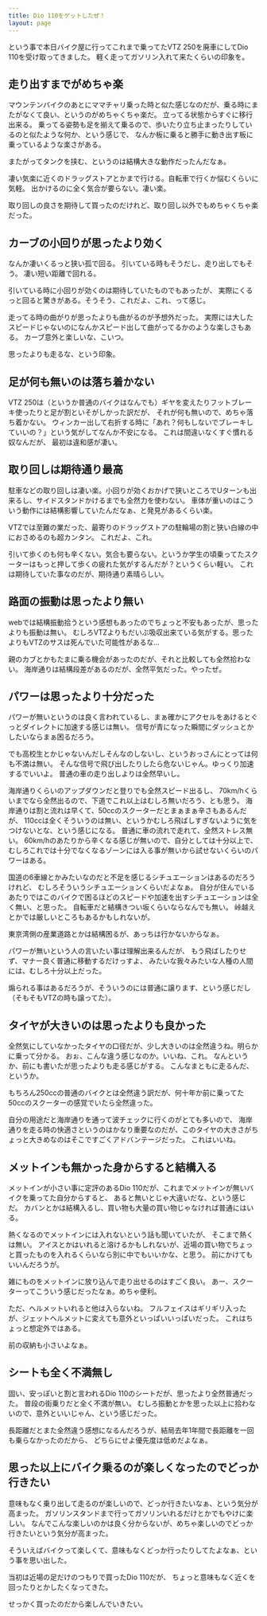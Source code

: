 ```yaml
---
title: Dio 110をゲットしたぜ！
layout: page
---
```

という事で本日バイク屋に行ってこれまで乗ってたVTZ 250を廃車にしてDio 110を受け取ってきました。
軽く走ってガソリン入れて来たくらいの印象を。

## 走り出すまでがめちゃ楽

マウンテンバイクのあとにママチャリ乗った時と似た感じなのだが、乗る時にまたがなくて良い、というのがめちゃくちゃ楽だ。
立ってる状態からすぐに移行出来る。
乗ってる姿勢も足を揃えて乗るので、歩いたり立ち止まったりしているのと似たような何か、という感じで、
なんか板に乗ると勝手に動き出す板に乗っているような楽さがある。

またがってタンクを挟む、というのは結構大きな動作だったんだなぁ。

凄い気楽に近くのドラッグストアとかまで行ける。自転車で行くか悩むくらいに気軽。
出かけるのに全く気合が要らない。凄い楽。

取り回しの良さを期待して買ったのだけれど、取り回し以外でもめちゃくちゃ楽だった。

## カーブの小回りが思ったより効く

なんか凄いくるっと狭い孤で回る。
引いている時もそうだし、走り出しでもそう。
凄い短い距離で回れる。

引いている時に小回りが効くのは期待していたものでもあったが、
実際にくるっと回ると驚きがある。そうそう、これだよ、これ、って感じ。

走ってる時の曲がりが思ったよりも曲がるのが予想外だった。
実際には大したスピードじゃないのになんかスピード出して曲がってるかのような楽しさもある。
カーブ意外と楽しいな、こいつ。

思ったよりも走るな、という印象。

## 足が何も無いのは落ち着かない

VTZ 250は（というか普通のバイクはなんでも）ギヤを変えたりフットブレーキ使ったりと足が割といそがしかった訳だが、
それが何も無いので、めちゃ落ち着かない。
ウィンカー出して右折する時に「あれ？何もしないでブレーキしていいの？」という気がしてなんか不安になる。
これは間違いなくすぐ慣れる奴なんだが、
最初は違和感が凄い。

## 取り回しは期待通り最高

駐車などの取り回しは凄い楽。小回りが効くおかげで狭いところでUターンも出来るし、サイドスタンドかけるまでも全然力を使わない。
車体が重いのはこういう動作には結構影響していたんだなぁ、と発見があるくらい楽。

VTZでは至難の業だった、最寄りのドラッグストアの駐輪場の割と狭い白線の中におさめるのも超カンタン。
これだよ、これ。

引いて歩くのも何も辛くない。気合も要らない。というか学生の頃乗ってたスクーターはもっと押して歩くの疲れた気がするんだが？というくらい軽い。
これは期待していた事なのだが、期待通り素晴らしい。

## 路面の振動は思ったより無い

webでは結構振動拾うという感想もあったのでちょっと不安もあったが、思ったよりも振動は無い。
むしろVTZよりもだいぶ吸収出来ている気がする。思ったよりもVTZのサスは死んでいた可能性があるな…

親のカブとかもたまに乗る機会があったのだが、それと比較しても全然拾わない。
海岸通りは結構段差があるのだが、全然平気だった。やったぜ。

## パワーは思ったより十分だった

パワーが無いというのは良く言われているし、まぁ確かにアクセルをあけるとぐっとダイレクトに加速する感じは無い。
信号が青になった瞬間にダッシュとかしたいならまぁ困るだろう。

でも高校生とかじゃないんだしそんなのしないし、というおっさんにとっては何も不満は無い。
そんな信号で飛び出したりしたら危ないじゃん。ゆっくり加速するでいいよ。
普通の車の走り出しよりは全然早いし。

海岸通りくらいのアップダウンだと登りでも全然スピード出るし、
70km/hくらいまでなら全然出るので、下道でこれ以上はむしろ無いだろう、とも思う。
海岸通りは割と流れは早くて、50ccのスクーターだとまぁまぁ辛さもあるんだが、
110ccは全くそういうのは無い、というかむしろ飛ばしすぎないように気をつけないとな、という感じになる。
普通に車の流れで走れて、全然ストレス無い。
60km/hのあたりから辛くなる感じが無いので、自分としては十分以上で、
むしろこれでは十分でなくなるゾーンには入る事が無いから試せないくらいのパワーはある。

国道の6車線とかみたいなのだと不足を感じるシチュエーションはあるのだろうけれど、
むしろそういうシチュエーションくらいだよなぁ。
自分が住んでいるあたりではこのバイクで困るほどのスピードや加速を出すシチュエーションは全く無い、と思った。
自転車だと結構きつい坂くらいならなんでも無い。
峠越えとかでは厳しいところもあるかもしれないが。

東京湾側の産業道路とかは結構困るが、あっちは行かないからなぁ。

パワーが無いという人の言いたい事は理解出来るんだが、
もう飛ばしたりせず、マナー良く普通に移動するだけっすよ、
みたいな我々みたいな人種の人間には、むしろ十分以上だった。

煽られる事はあるだろうが、そういうのには普通に譲ります、という感じだし（そもそもVTZの時も譲ってた）。

## タイヤが大きいのは思ったよりも良かった

全然気にしていなかったタイヤの口径だが、少し大きいのは全然違うね。明らかに乗って分かる。
おぉ、こんな違う感じなのか。いいね、これ。
なんというか、前にも書いたが思ったよりも走る感じがする。
こんなまともに走るんだ、というか。

もちろん250ccの普通のバイクとは全然違う訳だが、何十年か前に乗ってた50ccのスクーターの感覚でいたら全然違った。

自分の用途だと海岸通りを通って波チェックに行くのがとても多いので、
海岸通りを走る時の快適さというのはかなり重要なのだが、このタイヤの大きさがちょっと大きめなのはそこですごくアドバンテージだった。
これはいいね。

## メットインも無かった身からすると結構入る

メットインが小さい事に定評のあるDio 110だが、これまでメットインが無いバイクを乗ってた自分からすると、
あると無いとじゃ大違いだな、という感じだ。
カバンとかは結構入るし、買い物も大量の買い物じゃなければ普通にはいる。

熱くなるのでメットインには入れないという話も聞いていたが、
そこまで熱くは無い。
アイスとかはいれると溶けるかもしれないが、近場の買い物でちょっと買ったものを入れるくらいなら別に中でもいいかな、と思う。
前にかけてもいいんだろうが。

雑にものをメットインに放り込んで走り出せるのはすごく良い。
あー、スクーターってこういう感じだったなぁ。めちゃ便利。

ただ、ヘルメットいれると他は入らないね。
フルフェイスはギリギリ入ったが、ジェットヘルメットに変えても意外といっぱいいっぱいだった。
これはちょっと想定外ではある。

前の収納も小さいよなぁ。

## シートも全く不満無し

固い、安っぽいと割と言われるDio 110のシートだが、思ったより全然普通だった。
普段の街乗りだと全く不満が無い。
むしろ振動とかを思った以上に拾わないので、意外といいじゃん、という感じだった。

長距離だとまた全然違う感想になるんだろうが、結局去年1年間で長距離を一回も乗らなかったのだから、
どちらにせよ優先度は低めだよなぁ。

## 思った以上にバイク乗るのが楽しくなったのでどっか行きたい

意味もなく乗り出して走るのが楽しいので、どっか行きたいなぁ、という気分が高まった。
ガソリンスタンドまで行ってガソリンいれるだけとかでもやけに楽しい。
なんでこんな楽しいのかは良く分からないが、めちゃ楽しいのでどっか行きたいという気分が高まった。

そういえばバイクって楽しくて、意味もなくどっか行ったりしてたよなぁ、という事を思い出した。

当初は近場の足だけのつもりで買ったDio 110だが、
ちょっと意味もなく近くを回ったりとかしたくなってきた。

せっかく買ったのだから楽しんでいきたい。